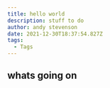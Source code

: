 ```yaml
---
title: hello world
description: stuff to do
author: andy stevenson
date: 2021-12-30T18:37:54.827Z
tags:
  - Tags
---
```

## whats going on